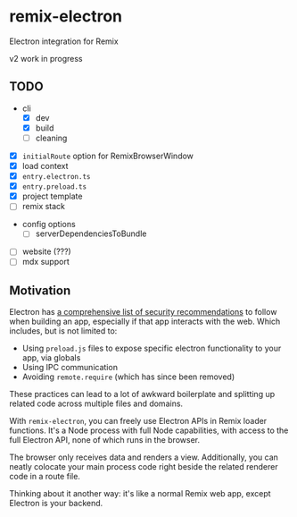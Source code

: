 # remix-electron

Electron integration for Remix

v2 work in progress

## TODO

- cli
  - [x] dev
  - [x] build
  - [ ] cleaning
- [x] `initialRoute` option for RemixBrowserWindow
- [x] load context
- [x] `entry.electron.ts`
- [x] `entry.preload.ts`
- [x] project template
- [ ] remix stack
- config options
  - [ ] serverDependenciesToBundle
- [ ] website (???)
- [ ] mdx support

## Motivation

Electron has [a comprehensive list of security recommendations](https://www.electronjs.org/docs/latest/tutorial/security) to follow when building an app, especially if that app interacts with the web. Which includes, but is not limited to:

- Using `preload.js` files to expose specific electron functionality to your app, via globals
- Using IPC communication
- Avoiding `remote.require` (which has since been removed)

These practices can lead to a lot of awkward boilerplate and splitting up related code across multiple files and domains.

With `remix-electron`, you can freely use Electron APIs in Remix loader functions. It's a Node process with full Node capabilities, with access to the full Electron API, none of which runs in the browser.

The browser only receives data and renders a view. Additionally, you can neatly colocate your main process code right beside the related renderer code in a route file.

Thinking about it another way: it's like a normal Remix web app, except Electron is your backend.
